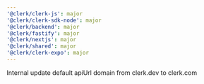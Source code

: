 ```yaml
---
'@clerk/clerk-js': major
'@clerk/clerk-sdk-node': major
'@clerk/backend': major
'@clerk/fastify': major
'@clerk/nextjs': major
'@clerk/shared': major
'@clerk/clerk-expo': major
---
```


Internal update default apiUrl domain from clerk.dev to clerk.com
